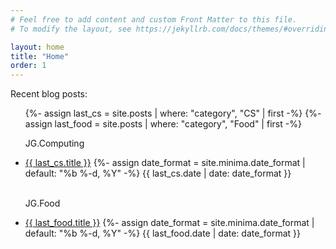 ```yaml
---
# Feel free to add content and custom Front Matter to this file.
# To modify the layout, see https://jekyllrb.com/docs/themes/#overriding-theme-defaults

layout: home
title: "Home"
order: 1
---
```



Recent blog posts:


<ul class = "older-posts">
    {%- assign last_cs = site.posts | where: "category", "CS" | first -%}
    {%- assign last_food = site.posts | where: "category", "Food" | first -%}
    <p class="no-padding-paragraph" >JG.Computing</p>
    <li>
        <a class="post-link-tech" href="{{ last_cs.url }}">{{ last_cs.title }}</a>
        {%- assign date_format = site.minima.date_format | default: "%b %-d, %Y" -%}
        <span class="post-meta">{{ last_cs.date | date: date_format }}</span>
    </li>
    <br>
    <p class="no-padding-paragraph">JG.Food</p>
    <li>
        <a class="post-link-food" href="{{ last_food.url }}">{{ last_food.title }}</a>
        {%- assign date_format = site.minima.date_format | default: "%b %-d, %Y" -%}
        <span class="post-meta">{{ last_food.date | date: date_format }}</span>
    </li>
</ul>




